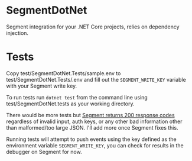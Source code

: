 ﻿# SegmentDotNet

Segment integration for your .NET Core projects, relies on dependency injection.

# Tests

Copy test/SegmentDotNet.Tests/sample.env to test/SegmentDotNet.Tests/.env and fill out the `SEGMENT_WRITE_KEY` variable with your Segment write key.

To run tests run `dotnet test` from the command line using test/SegmentDotNet.tests as your working directory.

There would be more tests but [Segment returns 200 response codes](https://segment.com/docs/libraries/http/#selecting-integrations) regardless of invalid input, auth keys, or any other bad information other than malformed/too large JSON. I'll add more once Segment fixes this.

Running tests will attempt to push events using the key defined as the environment variable `SEGMENT_WRITE_KEY`, you can check for results in the debugger on Segment for now.